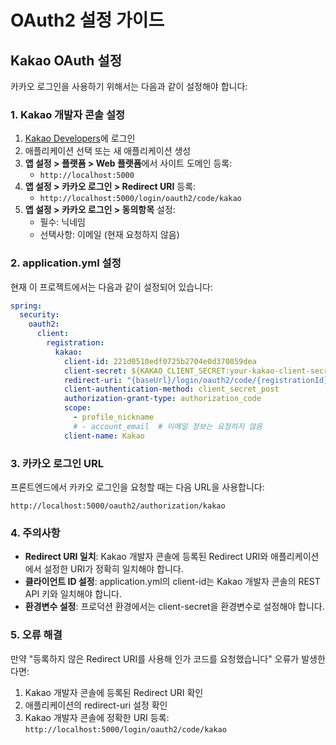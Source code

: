 # OAuth2 설정 가이드

## Kakao OAuth 설정

카카오 로그인을 사용하기 위해서는 다음과 같이 설정해야 합니다:

### 1. Kakao 개발자 콘솔 설정

1. [Kakao Developers](https://developers.kakao.com)에 로그인
2. 애플리케이션 선택 또는 새 애플리케이션 생성
3. **앱 설정 > 플랫폼 > Web 플랫폼**에서 사이트 도메인 등록:
   - `http://localhost:5000`
4. **앱 설정 > 카카오 로그인 > Redirect URI** 등록:
   - `http://localhost:5000/login/oauth2/code/kakao`
5. **앱 설정 > 카카오 로그인 > 동의항목** 설정:
   - 필수: 닉네임
   - 선택사항: 이메일 (현재 요청하지 않음)

### 2. application.yml 설정

현재 이 프로젝트에서는 다음과 같이 설정되어 있습니다:

```yaml
spring:
  security:
    oauth2:
      client:
        registration:
          kakao:
            client-id: 221d0510edf0725b2704e0d370859dea
            client-secret: ${KAKAO_CLIENT_SECRET:your-kakao-client-secret}
            redirect-uri: "{baseUrl}/login/oauth2/code/{registrationId}"
            client-authentication-method: client_secret_post
            authorization-grant-type: authorization_code
            scope:
              - profile_nickname
              # - account_email  # 이메일 정보는 요청하지 않음
            client-name: Kakao
```

### 3. 카카오 로그인 URL

프론트엔드에서 카카오 로그인을 요청할 때는 다음 URL을 사용합니다:
```
http://localhost:5000/oauth2/authorization/kakao
```

### 4. 주의사항

- **Redirect URI 일치**: Kakao 개발자 콘솔에 등록된 Redirect URI와 애플리케이션에서 설정한 URI가 정확히 일치해야 합니다.
- **클라이언트 ID 설정**: application.yml의 client-id는 Kakao 개발자 콘솔의 REST API 키와 일치해야 합니다.
- **환경변수 설정**: 프로덕션 환경에서는 client-secret을 환경변수로 설정해야 합니다.

### 5. 오류 해결

만약 "등록하지 않은 Redirect URI를 사용해 인가 코드를 요청했습니다" 오류가 발생한다면:

1. Kakao 개발자 콘솔에 등록된 Redirect URI 확인
2. 애플리케이션의 redirect-uri 설정 확인
3. Kakao 개발자 콘솔에 정확한 URI 등록: `http://localhost:5000/login/oauth2/code/kakao`
